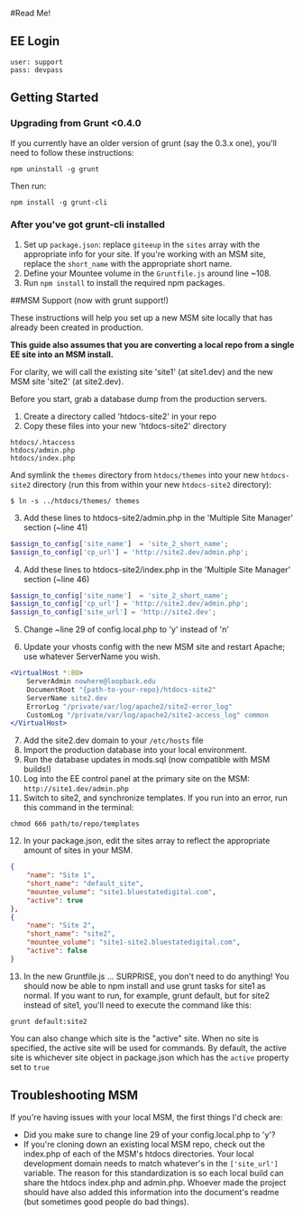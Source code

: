 #Read Me!

## EE Login

	user: support
	pass: devpass

## Getting Started

### Upgrading from Grunt <0.4.0

If you currently have an older version of grunt (say the 0.3.x one), you'll need to follow these instructions:

    npm uninstall -g grunt

Then run:

    npm install -g grunt-cli

### After you've got grunt-cli installed

1. Set up `package.json`: replace `giteeup` in the `sites` array with the appropriate info for your site. If you're working with an MSM site, replace the `short_name` with the appropriate short name.
2. Define your Mountee volume in the `Gruntfile.js` around line ~108.
3. Run `npm install` to install the required npm packages.

##MSM Support (now with grunt support!)

These instructions will help you set up a new MSM site locally that has already been created in production.

**This guide also assumes that you are converting a local repo from a single EE site into an MSM install.**

For clarity, we will call the existing site 'site1' (at site1.dev) and the new MSM site 'site2' (at site2.dev).

Before you start, grab a database dump from the production servers.

1. Create a directory called 'htdocs-site2' in your repo
2. Copy these files into your new 'htdocs-site2' directory
```
htdocs/.htaccess
htdocs/admin.php
htdocs/index.php
```
And symlink the `themes` directory from `htdocs/themes` into your new `htdocs-site2` directory (run this from within your new `htdocs-site2` directory):
```
$ ln -s ../htdocs/themes/ themes
```
3. Add these lines to htdocs-site2/admin.php in the 'Multiple Site Manager' section (~line 41)
```php
$assign_to_config['site_name']  = 'site_2_short_name';
$assign_to_config['cp_url'] = 'http://site2.dev/admin.php';
```

4. Add these lines to htdocs-site2/index.php in the 'Multiple Site Manager' section (~line 46)
```php
$assign_to_config['site_name']  = 'site_2_short_name';
$assign_to_config['cp_url'] = 'http://site2.dev/admin.php';
$assign_to_config['site_url'] = 'http://site2.dev';
```

5. Change ~line 29 of config.local.php to 'y' instead of 'n'

6. Update your vhosts config with the new MSM site and restart Apache; use whatever ServerName you wish.
```apache
<VirtualHost *:80>
    ServerAdmin nowhere@loopback.edu
    DocumentRoot "{path-to-your-repo}/htdocs-site2"
    ServerName site2.dev
    ErrorLog "/private/var/log/apache2/site2-error_log"
    CustomLog "/private/var/log/apache2/site2-access_log" common
</VirtualHost>
```

7. Add the site2.dev domain to your `/etc/hosts` file
8. Import the production database into your local environment.
9. Run the database updates in mods.sql (now compatible with MSM builds!)
10. Log into the EE control panel at the primary site on the MSM: `http://site1.dev/admin.php`
11. Switch to site2, and synchronize templates. If you run into an error, run this command in the terminal:
```
chmod 666 path/to/repo/templates
```

12. In your package.json, edit the sites array to reflect the appropriate amount of sites in your MSM.
```json
{
    "name": "Site 1",
    "short_name": "default_site",
    "mountee_volume": "site1.bluestatedigital.com",
    "active": true
},
{
    "name": "Site 2",
    "short_name": "site2",
    "mountee_volume": "site1-site2.bluestatedigital.com",
    "active": false
}
```
13. In the new Gruntfile.js ... SURPRISE, you don't need to do anything! You should now be able to npm install and use grunt tasks for site1 as normal. If you want to run, for example, grunt default, but for site2 instead of site1, you'll need to execute the command like this:
```
grunt default:site2
```
You can also change which site is the "active" site. When no site is specified, the active site will be used for commands. By default, the active site is whichever site object in package.json which has the `active` property set to `true`

## Troubleshooting MSM

If you're having issues with your local MSM, the first things I'd check are:

* Did you make sure to change line 29 of your config.local.php to 'y'?
* If you're cloning down an existing local MSM repo, check out the index.php of each of the MSM's htdocs directories. Your local development domain needs to match whatever's in the `['site_url']` variable. The reason for this standardization is so each local build can share the htdocs index.php and admin.php. Whoever made the project should have also added this information into the document's readme (but sometimes good people do bad things).
